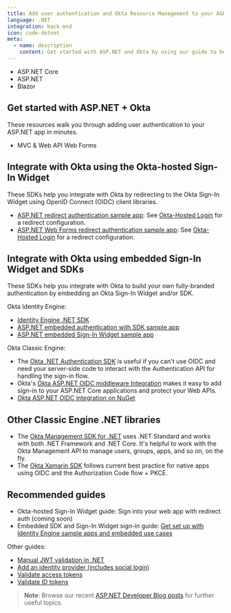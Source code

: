 ```yaml
---
title: Add user authentication and Okta Resource Management to your ASP.NET app
language: .NET
integration: back-end
icon: code-dotnet
meta:
  - name: description
    content: Get started with ASP.NET and Okta by using our guide to help you add user authentication to your ASP.NET app.
---
```


<ul class='language-tabs'>
   <li>
      <RouterLink to='/code/dotnet/aspnetcore/'>
         <i class='icon code-dotnet-32'></i><span>ASP.NET Core</span>
      </RouterLink>
   </li>
   <li>
      <RouterLink to='/code/dotnet/aspnet/'>
         <i class='icon code-dotnet-32'></i><span>ASP.NET</span>
      </RouterLink>
   </li>
   <li>
      <RouterLink to='/code/dotnet/blazor/'>
         <i class='icon code-dotnet-32'></i><span>Blazor</span>
      </RouterLink>
   </li>
</ul>

## Get started with ASP.NET + Okta

These resources walk you through adding user authentication to your ASP.NET app in minutes.

<ul class='language-ctas'>
  <!-- <li>
    <a href='/docs/guides/sign-into-web-app-redirect/aspnet/main/' class='Button--blueDarkOutline' data-proofer-ignore>
      <span>Sign users in quickstart</span>
    </a>
  </li>
  <li>
    <a href='/docs/guides/protect-your-api/aspnet/main/' class='Button--blueDarkOutline' data-proofer-ignore>
      <span>Protect your API quickstart</span>
    </a>
  </li>-->
  <li>
    <DropdownButton caption="Sample app">
      <DropdownButtonOption href='https://github.com/okta/samples-aspnet'>MVC & Web API</DropdownButtonOption>
      <DropdownButtonOption href='https://github.com/okta/samples-aspnet-webforms'>Web Forms</DropdownButtonOption>
    </DropdownButton>
  </li>
</ul>

## Integrate with Okta using the Okta-hosted Sign-In Widget

These SDKs help you integrate with Okta by redirecting to the Okta Sign-In Widget using OpenID Connect (OIDC) client libraries.

* [ASP.NET redirect authentication sample app](https://github.com/okta/samples-aspnet): See [Okta-Hosted Login](https://github.com/okta/samples-aspnet/tree/master/okta-hosted-login) for a redirect configuration.
* [ASP.NET Web Forms redirect authentication sample app](https://github.com/okta/samples-aspnet-webforms): See [Okta-Hosted Login](https://github.com/okta/samples-aspnet-webforms/tree/master/okta-hosted-login) for a redirect configuration.

## Integrate with Okta using embedded Sign-In Widget and SDKs

These SDKs help you integrate with Okta to build your own fully-branded authentication by embedding an Okta Sign-In Widget and/or SDK.

Okta Identity Engine:

* [Identity Engine .NET SDK](https://github.com/okta/okta-idx-dotnet)
* [ASP.NET embedded authentication with SDK sample app](https://github.com/okta/okta-idx-dotnet/tree/master/samples/samples-aspnet/embedded-auth-with-sdk)
* [ASP.NET embedded Sign-In Widget sample app](https://github.com/okta/okta-idx-dotnet/tree/master/samples/samples-aspnet/embedded-sign-in-widget)

Okta Classic Engine:

* The [Okta .NET Authentication SDK](https://github.com/okta/okta-auth-dotnet) is useful if you can't use OIDC and need your server-side code to interact with the Authentication API for handling the sign-in flow.
* Okta's [Okta ASP.NET OIDC middleware Integration](https://github.com/okta/okta-aspnet) makes it easy to add sign-in to your ASP.NET Core applications and protect your Web APIs.
* [Okta ASP.NET OIDC integration on NuGet](https://www.nuget.org/packages/Okta.AspNet)

## Other Classic Engine .NET libraries

* The [Okta Management SDK for .NET](https://github.com/okta/okta-sdk-dotnet) uses .NET Standard and works with both .NET Framework and .NET Core. It's helpful to work with the Okta Management API to manage users, groups, apps, and so on, on the fly.
* The [Okta Xamarin SDK](https://github.com/okta/okta-oidc-xamarin) follows current best practice for native apps using OIDC and the Authorization Code flow + PKCE.

## Recommended guides

* Okta-hosted Sign-In Widget guide: Sign into your web app with redirect auth  (coming soon)
*  Embedded SDK and Sign-In Widget sign-in guide: [Get set up with Identity Engine sample apps and embedded use cases](/docs/guides/oie-embedded-common-org-setup/aspnet/main/)

Other guides:

* [Manual JWT validation in .NET](/code/dotnet/jwt-validation/)
* [Add an identity provider (includes social login)](/docs/guides/identity-providers/)
* [Validate access tokens](/docs/guides/validate-access-tokens)
* [Validate ID tokens](/docs/guides/validate-id-tokens)

> **Note**: Browse our recent [ASP.NET Developer Blog posts](https://developer.okta.com/blog/tags/dotnet/) for further useful topics.

